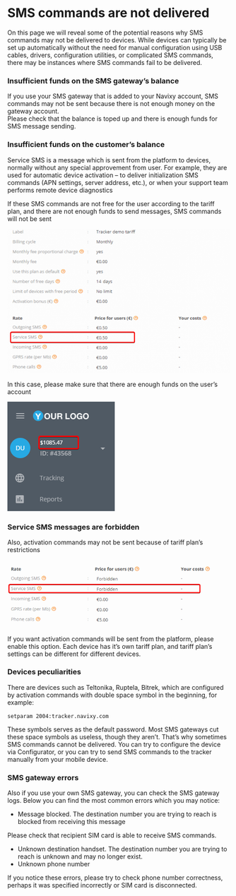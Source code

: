 # SMS commands are not delivered

On this page we will reveal some of the potential reasons why SMS commands may not be delivered to devices. While devices can typically be set up automatically without the need for manual configuration using USB cables, drivers, configuration utilities, or complicated SMS commands, there may be instances where SMS commands fail to be delivered.

### Insufficient funds on the SMS gateway’s balance

If you use your SMS gateway that is added to your Navixy account, SMS commands may not be sent because there is not enough money on the gateway account.\
Please check that the balance is toped up and there is enough funds for SMS message sending.

### Insufficient funds on the customer’s balance

Service SMS is a message which is sent from the platform to devices, normally without any special approvement from user. For example, they are used for automatic device activation – to deliver initialization SMS commands (APN settings, server address, etc.), or when your support team performs remote device diagnostics

If these SMS commands are not free for the user according to the tariff plan, and there are not enough funds to send messages, SMS commands will not be sent

![SMS cost](attachments/customer-20230811-204926.png)

In this case, please make sure that there are enough funds on the user’s account

![balance available](attachments/balance-20230811-204940.png)

### Service SMS messages are forbidden

Also, activation commands may not be sent because of tariff plan’s restrictions

![Disallow SMS option](attachments/forbidden-20230811-204952.png)

If you want activation commands will be sent from the platform, please enable this option. Each device has it’s own tariff plan, and tariff plan’s settings can be different for different devices.

### Devices peculiarities

There are devices such as Teltonika, Ruptela, Bitrek, which are configured by activation commands with double space symbol in the beginning, for example:

```
setparam 2004:tracker.navixy.com
```

These symbols serves as the default password. Most SMS gateways cut these space symbols as useless, though they aren’t. That’s why sometimes SMS commands cannot be delivered. You can try to configure the device via Configurator, or you can try to send SMS commands to the tracker manually from your mobile device.

### SMS gateway errors

Also if you use your own SMS gateway, you can check the SMS gateway logs. Below you can find the most common errors which you may notice:

* Message blocked. The destination number you are trying to reach is blocked from receiving this message

Please check that recipient SIM card is able to receive SMS commands.

* Unknown destination handset. The destination number you are trying to reach is unknown and may no longer exist.
* Unknown phone number

If you notice these errors, please try to check phone number correctness, perhaps it was specified incorrectly or SIM card is disconnected.

